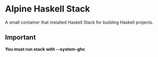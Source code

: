 # Alpine Haskell Stack

A small container that installed Haskell Stack for building Haskell projects.

## Important

**You must run stack with --system-ghc**
